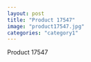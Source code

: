 ```yaml
---
layout: post
title: "Product 17547"
image: "product17547.jpg"
categories: "category1"
---
```

Product 17547
